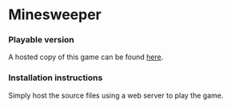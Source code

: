 # Minesweeper

### Playable version
A hosted copy of this game can be found [here](http://kirstensugar.com/minesweeper).

### Installation instructions
Simply host the source files using a web server to play the game.
